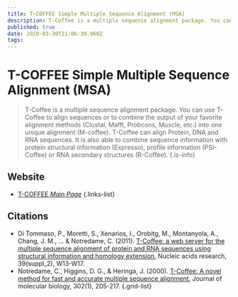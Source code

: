 ```yaml
---
title: T-COFFEE Simple Multiple Sequence Alignment (MSA)
description: T-Coffee is a multiple sequence alignment package. You can use T-Coffee to align sequences or to combine the output of your favorite alignment methods (Clustal, Mafft, Probcons, Muscle, etc.) into one unique alignment (M-coffee).
published: true
date: 2020-03-30T21:06:39.960Z
tags: 
---
```


# T-COFFEE Simple Multiple Sequence Alignment (MSA)

> T-Coffee is a multiple sequence alignment package. You can use T-Coffee to align sequences or to combine the output of your favorite alignment methods (Clustal, Mafft, Probcons, Muscle, etc.) into one unique alignment (M-coffee).
&NewLine;
T-Coffee can align Protein, DNA and RNA sequences. It is also able to combine sequence information with protein structural information (Expresso), profile information (PSI-Coffee) or RNA secondary structures (R-Coffee). 
&NewLine;
{.is-info}

## Website

- [T-COFFEE *Main Page*](http://tcoffee.crg.cat/apps/tcoffee/index.html)
{.links-list}

## Citations

- Di Tommaso, P., Moretti, S., Xenarios, I., Orobitg, M., Montanyola, A., Chang, J. M., ... & Notredame, C. (2011). [T-Coffee: a web server for the multiple sequence alignment of protein and RNA sequences using structural information and homology extension.](https://academic.oup.com/nar/article/39/suppl_2/W13/2505784) Nucleic acids research, 39(suppl_2), W13-W17.
- Notredame, C., Higgins, D. G., & Heringa, J. (2000). [T-Coffee: A novel method for fast and accurate multiple sequence alignment.](https://www.sciencedirect.com/science/article/abs/pii/S0022283600940427) Journal of molecular biology, 302(1), 205-217.
{.grid-list}